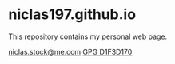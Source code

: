 niclas197.github.io
===================

This repository contains my personal web page.

niclas.stock@me.com [GPG D1F3D170](https://raw.github.com/niclas197/niclas197.github.io/master/D1F3D170.asc)
